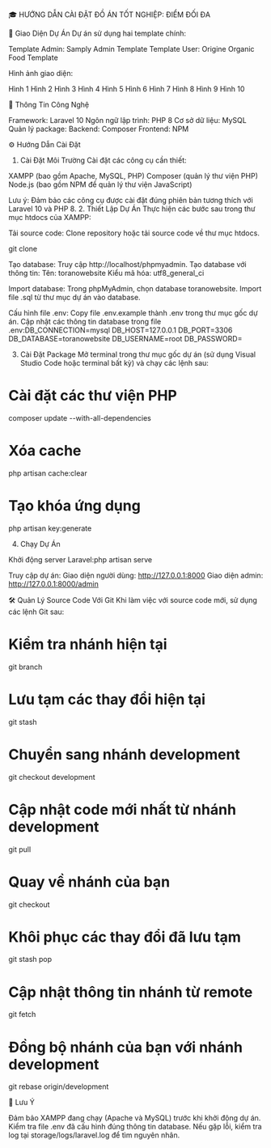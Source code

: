🎓 HƯỚNG DẪN CÀI ĐẶT ĐỒ ÁN TỐT NGHIỆP: ĐIỂM ĐỐI ĐA

📸 Giao Diện Dự Án
Dự án sử dụng hai template chính:

Template Admin: Samply Admin Template
Template User: Origine Organic Food Template

Hình ảnh giao diện:

Hình 1
Hình 2
Hình 3
Hình 4
Hình 5
Hình 6
Hình 7
Hình 8
Hình 9
Hình 10


🧩 Thông Tin Công Nghệ

Framework: Laravel 10
Ngôn ngữ lập trình: PHP 8
Cơ sở dữ liệu: MySQL
Quản lý package:
Backend: Composer
Frontend: NPM




⚙️ Hướng Dẫn Cài Đặt
1. Cài Đặt Môi Trường
Cài đặt các công cụ cần thiết:

XAMPP (bao gồm Apache, MySQL, PHP)
Composer (quản lý thư viện PHP)
Node.js (bao gồm NPM để quản lý thư viện JavaScript)

Lưu ý: Đảm bảo các công cụ được cài đặt đúng phiên bản tương thích với Laravel 10 và PHP 8.
2. Thiết Lập Dự Án
Thực hiện các bước sau trong thư mục htdocs của XAMPP:

Tải source code:
Clone repository hoặc tải source code về thư mục htdocs.

git clone <URL-repository>


Tạo database:
Truy cập http://localhost/phpmyadmin.
Tạo database với thông tin:
Tên: toranowebsite
Kiểu mã hóa: utf8_general_ci




Import database:
Trong phpMyAdmin, chọn database toranowebsite.
Import file .sql từ thư mục dự án vào database.


Cấu hình file .env:
Copy file .env.example thành .env trong thư mục gốc dự án.
Cập nhật các thông tin database trong file .env:DB_CONNECTION=mysql
DB_HOST=127.0.0.1
DB_PORT=3306
DB_DATABASE=toranowebsite
DB_USERNAME=root
DB_PASSWORD=





3. Cài Đặt Package
Mở terminal trong thư mục gốc dự án (sử dụng Visual Studio Code hoặc terminal bất kỳ) và chạy các lệnh sau:
# Cài đặt các thư viện PHP
composer update --with-all-dependencies

# Xóa cache
php artisan cache:clear

# Tạo khóa ứng dụng
php artisan key:generate

4. Chạy Dự Án

Khởi động server Laravel:php artisan serve


Truy cập dự án:
Giao diện người dùng: http://127.0.0.1:8000
Giao diện admin: http://127.0.0.1:8000/admin




🛠️ Quản Lý Source Code Với Git
Khi làm việc với source code mới, sử dụng các lệnh Git sau:
# Kiểm tra nhánh hiện tại
git branch

# Lưu tạm các thay đổi hiện tại
git stash

# Chuyển sang nhánh development
git checkout development

# Cập nhật code mới nhất từ nhánh development
git pull

# Quay về nhánh của bạn
git checkout <ten-nhanh-cua-ban>

# Khôi phục các thay đổi đã lưu tạm
git stash pop

# Cập nhật thông tin nhánh từ remote
git fetch

# Đồng bộ nhánh của bạn với nhánh development
git rebase origin/development


📝 Lưu Ý

Đảm bảo XAMPP đang chạy (Apache và MySQL) trước khi khởi động dự án.
Kiểm tra file .env đã cấu hình đúng thông tin database.
Nếu gặp lỗi, kiểm tra log tại storage/logs/laravel.log để tìm nguyên nhân.

